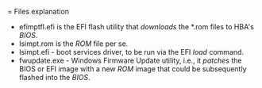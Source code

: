 = Files explanation

- efimptfl.efi is the EFI flash utility that *downloads* the *.rom files to HBA's *BIOS*.
- lsimpt.rom is the *ROM* file per se.
- lsimpt.efi - boot services driver, to be run via the EFI *load* command.
- fwupdate.exe - Windows Firmware Update utility, i.e., it *patches* the BIOS or EFI image with a new *ROM* image that could be
subsequently flashed into the *BIOS*.
